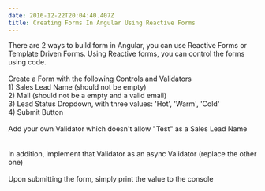 ```yaml
---
date: 2016-12-22T20:04:40.407Z
title: Creating Forms In Angular Using Reactive Forms
---
```

There are 2 ways to build form in Angular, you can use Reactive Forms or Template Driven Forms.  Using Reactive forms, you can control the forms using code. <br />
 <br />
 Create a Form with the following Controls and Validators <br />
          1) Sales Lead Name (should not be empty) <br />
          2) Mail (should not be a empty and a valid email) <br />
          3) Lead Status Dropdown, with three values: 'Hot', 'Warm', 'Cold' <br />
          4) Submit Button <br />
 <br />
          Add your own Validator which doesn't allow "Test" as a Sales Lead Name <br /> <br />
 <br />
          In addition, implement that Validator as an async Validator (replace the other one) <br />
 <br />
          Upon submitting the form, simply print the value to the console <br />

 
